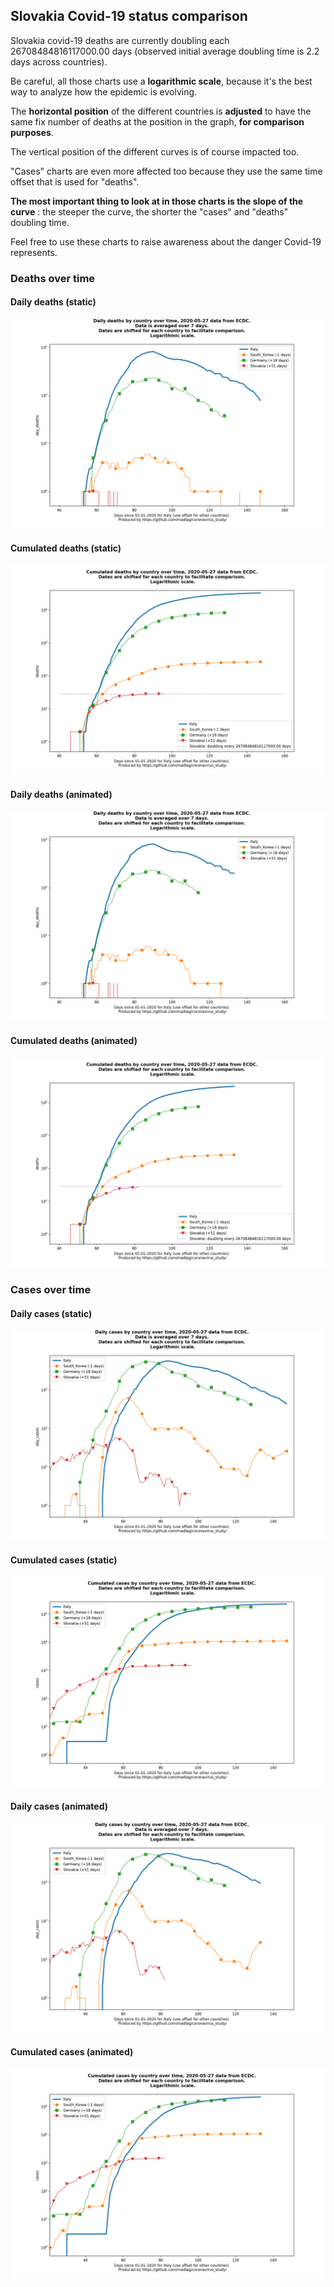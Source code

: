 ## Slovakia Covid-19 status comparison 

Slovakia covid-19 deaths are currently doubling each 26708484816117000.00 days (observed initial average doubling time is 2.2 days across countries).



Be careful, all those charts use a **logarithmic scale**, because it's the best way to analyze how the epidemic is evolving.
 
The **horizontal position** of the different countries is **adjusted** to have the same fix number of deaths at the position in the graph, **for comparison purposes**.

The vertical position of the different curves is of course impacted too.

"Cases" charts are even more affected too because they use the same time offset that is used for "deaths".

**The most important thing to look at in those charts is the slope of the curve** : the steeper the curve, the shorter the "cases" and "deaths" doubling time.

Feel free to use these charts to raise awareness about the danger Covid-19 represents. 


 
### Deaths over time
 
#### Daily deaths (static)
![Slovakia covid-19 daily deaths static chart](https://raw.githubusercontent.com/madlag/coronavirus_study/master/notebooks/graphs/2020-05-27/countries/Slovakia/2020-05-27_Slovakia_day_deaths.png "Slovakia covid-19 day_deaths static chart")   
 
#### Cumulated deaths (static)
![Slovakia covid-19 cumulated deaths static chart](https://raw.githubusercontent.com/madlag/coronavirus_study/master/notebooks/graphs/2020-05-27/countries/Slovakia/2020-05-27_Slovakia_deaths.png "Slovakia covid-19 deaths static chart")   
 
#### Daily deaths (animated)
![Slovakia covid-19 daily deaths animated chart](https://raw.githubusercontent.com/madlag/coronavirus_study/master/notebooks/graphs/2020-05-27/countries/Slovakia/2020-05-27_Slovakia_day_deaths.gif "Slovakia covid-19 day_deaths animated chart")   
 
#### Cumulated deaths (animated)
![Slovakia covid-19 cumulated deaths animated chart](https://raw.githubusercontent.com/madlag/coronavirus_study/master/notebooks/graphs/2020-05-27/countries/Slovakia/2020-05-27_Slovakia_deaths.gif "Slovakia covid-19 deaths animated chart")   

 
### Cases over time
 
#### Daily cases (static)
![Slovakia covid-19 daily cases static chart](https://raw.githubusercontent.com/madlag/coronavirus_study/master/notebooks/graphs/2020-05-27/countries/Slovakia/2020-05-27_Slovakia_day_cases.png "Slovakia covid-19 day_cases static chart")   
 
#### Cumulated cases (static)
![Slovakia covid-19 cumulated cases static chart](https://raw.githubusercontent.com/madlag/coronavirus_study/master/notebooks/graphs/2020-05-27/countries/Slovakia/2020-05-27_Slovakia_cases.png "Slovakia covid-19 cases static chart")   
 
#### Daily cases (animated)
![Slovakia covid-19 daily cases animated chart](https://raw.githubusercontent.com/madlag/coronavirus_study/master/notebooks/graphs/2020-05-27/countries/Slovakia/2020-05-27_Slovakia_day_cases.gif "Slovakia covid-19 day_cases animated chart")   
 
#### Cumulated cases (animated)
![Slovakia covid-19 cumulated cases animated chart](https://raw.githubusercontent.com/madlag/coronavirus_study/master/notebooks/graphs/2020-05-27/countries/Slovakia/2020-05-27_Slovakia_cases.gif "Slovakia covid-19 cases animated chart")   

